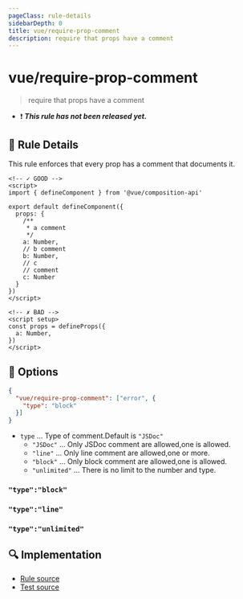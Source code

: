 ```yaml
---
pageClass: rule-details
sidebarDepth: 0
title: vue/require-prop-comment
description: require that props have a comment
---
```

# vue/require-prop-comment

> require that props have a comment

- :exclamation: <badge text="This rule has not been released yet." vertical="middle" type="error"> ***This rule has not been released yet.*** </badge>

## :book: Rule Details

This rule enforces that every prop has a comment that documents it.

<eslint-code-block :rules="{'vue/require-prop-comment': ['error']}">

```vue
<!-- ✓ GOOD -->
<script>
import { defineComponent } from '@vue/composition-api'

export default defineComponent({
  props: {
    /**
     * a comment
     */
    a: Number,
    // b comment
    b: Number,
    // c
    // comment
    c: Number
  }
})
</script>
```

</eslint-code-block>

<eslint-code-block :rules="{'vue/require-prop-comment': ['error']}">

```vue
<!-- ✗ BAD -->
<script setup>
const props = defineProps({
  a: Number,
})
</script>
```

</eslint-code-block>

## :wrench: Options

```json
{
  "vue/require-prop-comment": ["error", {
    "type": "block"
  }]
}
```
- `type` ... Type of comment.Default is `"JSDoc"`
  - `"JSDoc"` ... Only JSDoc comment are allowed,one is allowed.
  - `"line"` ... Only line comment are allowed,one or more.
  - `"block"` ... Only block comment are allowed,one is allowed.
  - `"unlimited"` ... There is no limit to the number and type.

### `"type":"block"`
<eslint-code-block :rules="{'vue/require-prop-comment': ['error', {type: 'block'}]}">

<!-- ✓ GOOD -->
<script setup>
const props = defineProps({
  /*
   * a comment
   */
  a: Number,
})
</script>

<!-- ✗ BAD -->
<script setup>
const props = defineProps({
  /*
   * a comment
   */
  /*
   * a other comment
   */
  a: Number,
})
</script>

<!-- ✗ BAD -->
<script setup>
const props = defineProps({
  // a comment
  a: Number,
})
</script>

</eslint-code-block>

### `"type":"line"`
<eslint-code-block :rules="{'vue/require-prop-comment': ['error', {type: 'line'}]}">

<!-- ✓ GOOD -->
<script setup>
const props = defineProps({
  // a comment
  a: Number,
})
</script>

<!-- ✓ GOOD -->
<script setup>
const props = defineProps({
  // a first comment
  // a second comment
  // a other comment
  a: Number,
})
</script>

<!-- ✗ BAD -->
<script setup>
const props = defineProps({
  /**
   * a comment
   */
  a: Number,
})
</script>

</eslint-code-block>

### `"type":"unlimited"`
<eslint-code-block :rules="{'vue/require-prop-comment': ['error', {type: 'unlimited'}]}">

<!-- ✓ GOOD -->
<script setup>
const props = defineProps({
  /**
   * a comment
   */
  a: Number,
})
</script>

<!-- ✓ GOOD -->
<script setup>
const props = defineProps({
  // a first comment
  // a second comment
  // a other comment
  a: Number,
})
</script>

<!-- ✗ BAD -->
<script setup>
const props = defineProps({
  a: Number,
})
</script>

</eslint-code-block>

## :mag: Implementation

- [Rule source](https://github.com/vuejs/eslint-plugin-vue/blob/master/lib/rules/require-prop-comment.js)
- [Test source](https://github.com/vuejs/eslint-plugin-vue/blob/master/tests/lib/rules/require-prop-comment.js)

